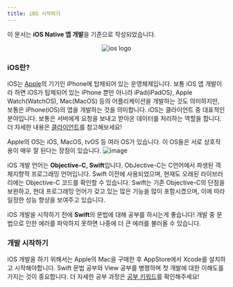 ```yaml
---
title: iOS 시작하기
---
```


이 문서는 **iOS Native 앱 개발**을 기준으로 작성되었습니다.

<p align="center">
  <img src="https://github.com/dsmhs/dsm-freshman-guide/assets/102791216/690341ad-302b-4364-92d7-7a341ea37f7f" alt="ios logo"/>
</p>

### iOS란?

iOS는 [Apple](https://www.apple.com/)의 기기인 iPhone에 탑제되어 있는 운영체제입니다. 보통 iOS 앱 개발이라 하면 iOS가 탑제되어 있는 iPhone 뿐만 아니라 iPad(iPadOS), Apple Watch(WatchOS), Mac(MacOS) 등의 어플리케이션을 개발하는 것도 의미하지만, 보통은 iPhone(iOS)의 앱을 개발하는 것을 의미합니다. iOS는 클라이언트 중 대표적인 분야입니다. 보통은 서버에게 요청을 보내고 받아온 데이터를 처리하는 역할을 합니다. 더 자세한 내용은 [클라이언트](/dsm-freshman-guide/start/02-client-and-server)를 참고해보세요!

Apple의 OS는 iOS, MacOS, tvOS 등 여러 OS가 있습니다. 이 OS들은 서로 상호작용이 매우 잘 된다는 장점이 있습니다.
![image](https://github.com/user-attachments/assets/4bda756c-33e0-48e2-a6dc-1a20d4e8d840)

iOS 개발 언어는 **Objective-C, Swift**입니다. ObJective-C는 C언어에서 파생된 객체지향적 프로그래밍 언어입니다. Swift 이전에 사용되었으며, 현재도 오래된 라이브러리에는 Objective-C 코드를 확인할 수 있습니다. Swift는 기존 Objective-C의 단점을 보완하고, 현대 프로그래밍 언어가 갖고 있는 많은 기능을 많이 포함시켰으며, 이에 따라 일정한 성능 향상을 보여주고 있습니다.

iOS 개발을 시작하기 전에 **Swift**의 문법에 대해 공부를 하시는게 좋습니다! 개발 중 문법으로 인한 에러를 파악하지 못하면 나중에 더 큰 에러를 불러올 수 있습니다.

### 개발 시작하기
iOS 개발을 하기 위해서는 Apple의 Mac을 구매한 후 AppStore에서 Xcode를 설치하고 시작해야합니다. Swift 문법 공부와 View 공부를 병행하며 첫 개발에 대한 이해도를 가지는 것이 중요합니다. 더 자세한 공부 과정은 [공부 키워드](/dsm-freshman-guide/ios/01-keyword)를 확인해주세요!
